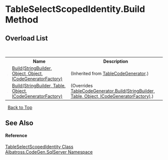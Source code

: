 # TableSelectScopedIdentity.Build Method 
 


## Overload List
&nbsp;<table><tr><th></th><th>Name</th><th>Description</th></tr><tr><td>![Public method](media/pubmethod.gif "Public method")</td><td><a href="1FC496CF">Build(StringBuilder, Object, Object, ICodeGeneratorFactory)</a></td><td> (Inherited from <a href="2C3F99FB">TableCodeGenerator</a>.)</td></tr><tr><td>![Public method](media/pubmethod.gif "Public method")</td><td><a href="77B96C96">Build(StringBuilder, Table, Object, ICodeGeneratorFactory)</a></td><td> (Overrides <a href="1EA3E9C8">TableCodeGenerator.Build(StringBuilder, Table, Object, ICodeGeneratorFactory)</a>.)</td></tr></table>&nbsp;
<a href="#tableselectscopedidentity.build-method">Back to Top</a>

## See Also


#### Reference
<a href="7052D730">TableSelectScopedIdentity Class</a><br /><a href="9727DDEC">Albatross.CodeGen.SqlServer Namespace</a><br />